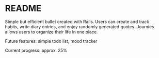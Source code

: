 # README

Simple but efficient bullet created with Rails. Users can create and track habits, write diary entries, and enjoy randomly generated quotes. Journies allows users to organize their life in one place.

Future features: simple todo list, mood tracker

Current progress: approx. 25%
